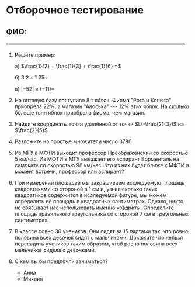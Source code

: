 # Отборочное тестирование

## ФИО: _________________________________________________

1) Решите пример:

    a) $\frac{1}{2} + \frac{1}{3} + \frac{1}{6} =$

    б) $3.2 \times 1.25 =$ 

    в) $|-52|\times(-11) =$

2) На оптовую базу поступило $8$ т яблок. Фирма "Рога и Копыта" приобрела $22\%$, а магазин "Авоська" --- $12\%$ этих яблок. На сколько больше тонн яблок приобрела фирма, чем магазин.

3) Найдите координаты точки удалённой от точки $L(-\frac{2}{3})$ на $\frac{2}{5}$

4) Разложите на простые множители число $3780$

5) Из МГУ в МФТИ выходит профессор Преображенский со скоростью $5$ км/час. Из МФТИ в МГУ выезжает его аспирант Борменталь на самокате со скоростью $98$ км/час. Кто из них будет ближе к МФТИ в момент встречи, профессор или аспирант?

6) При измерении площадей мы закрашиваем исследуемую площадь квадратиками со стороной в $1$ см и, узнав сколько таких квадратиков содержится в исследуемой фигуре, мы можем определить её площадь в квадратных сантиметрах. Однако, никто не обязывает нас использовать именно квадраты. Определите площадь правильного треугольника со стороной $7$ см в треугольных сантиметрах.

7) В классе ровно $30$ учеников. Они сидят за $15$ партами так, что ровно половина всех девочек сидят с мальчиками. Докажите что нельзя пересадить учеников таким образом, чтоб ровно половина всех мальчиков сидела с девочками.

8) С кем вы бы предпочли заниматься?
    * Анна 
    * Михаил

